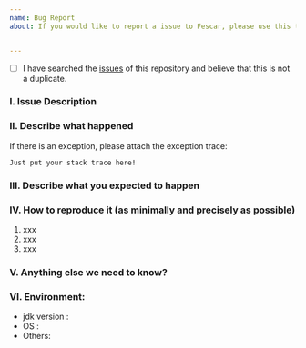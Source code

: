 ```yaml
---
name: Bug Report
about: If you would like to report a issue to Fescar, please use this template.


---
```


- [ ] I have searched the [issues](https://github.com/alibaba/fescar/issues) of this repository and believe that this is not a duplicate.

### Ⅰ. Issue Description


### Ⅱ. Describe what happened

  If there is an exception, please attach the exception trace:

```
Just put your stack trace here!
```


### Ⅲ. Describe what you expected to happen


### Ⅳ. How to reproduce it (as minimally and precisely as possible)

1. xxx
2. xxx
3. xxx

### Ⅴ. Anything else we need to know?


### Ⅵ. Environment:

- jdk version :
- OS :
- Others: